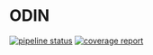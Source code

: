 # ODIN

[![pipeline status](https://gitlab.computing.dcu.ie/mcdermj7/2020-ca400-urbanam2-mcdermj7/badges/dev/master/pipeline.svg)](https://gitlab.computing.dcu.ie/mcdermj7/2020-ca400-urbanam2-mcdermj7/commits/dev/master)  [![coverage report](https://gitlab.computing.dcu.ie/mcdermj7/2020-ca400-urbanam2-mcdermj7/badges/dev/master/coverage.svg)](https://gitlab.computing.dcu.ie/mcdermj7/2020-ca400-urbanam2-mcdermj7/commits/dev/master) 


